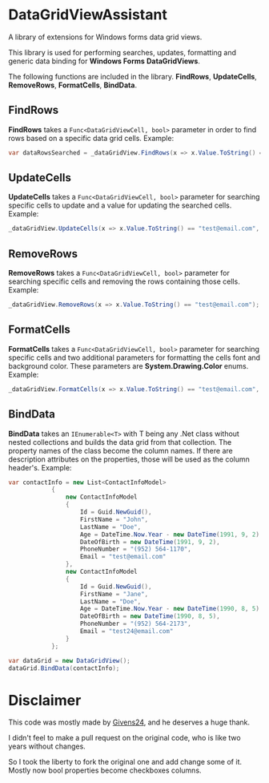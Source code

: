 # DataGridViewAssistant
A library of extensions for Windows forms data grid views.

This library is used for performing searches, updates, formatting and generic data binding for **Windows Forms** **DataGridViews**.

The following functions are included in the library. **FindRows**, **UpdateCells**, **RemoveRows**, **FormatCells**, **BindData**.

## FindRows
**FindRows** takes a ```Func<DataGridViewCell, bool>``` parameter in order to find rows based on a specific data grid cells.
Example:
```C#
var dataRowsSearched = _dataGridView.FindRows(x => x.Value.ToString() == "Grant");
```

## UpdateCells
**UpdateCells** takes a ```Func<DataGridViewCell, bool>``` parameter for searching specific cells to update and a value for updating the searched cells.
Example: 
```C#
_dataGridView.UpdateCells(x => x.Value.ToString() == "test@email.com", "ggtgivens24@gmail.com");
```

## RemoveRows
**RemoveRows** takes a ```Func<DataGridViewCell, bool>``` parameter for searching specific cells and removing the rows containing those cells.
Example:
```C#
_dataGridView.RemoveRows(x => x.Value.ToString() == "test@email.com");
```

## FormatCells
**FormatCells** takes a ```Func<DataGridViewCell, bool>``` parameter for searching specific cells and two additional parameters for formatting the cells font and background color. These parameters are **System.Drawing.Color** enums.
Example:
```C#
_dataGridView.FormatCells(x => x.Value.ToString() == "test@email.com", Color.White, Color.Red);
```

## BindData
**BindData** takes an ```IEnumerable<T>``` with T being any .Net class without nested collections and builds the data grid from that collection. The property names of the class become the column names. If there are description attributes on the properties, those will be used as the column header's.
Example:
```C#
var contactInfo = new List<ContactInfoModel>
            {
                new ContactInfoModel
                {
                    Id = Guid.NewGuid(),
                    FirstName = "John",
                    LastName = "Doe",
                    Age = DateTime.Now.Year - new DateTime(1991, 9, 2).Year,
                    DateOfBirth = new DateTime(1991, 9, 2),
                    PhoneNumber = "(952) 564-1170",
                    Email = "test@email.com"
                },
                new ContactInfoModel
                {
                    Id = Guid.NewGuid(),
                    FirstName = "Jane",
                    LastName = "Doe",
                    Age = DateTime.Now.Year - new DateTime(1990, 8, 5).Year,
                    DateOfBirth = new DateTime(1990, 8, 5),
                    PhoneNumber = "(952) 564-2173",
                    Email = "test24@email.com"
                }
            };

var dataGrid = new DataGridView();
dataGrid.BindData(contactInfo);
```
# Disclaimer

This code was mostly made by [Givens24](https://github.com/Givens24/DataGridViewExtensions), and he deserves a huge thank.

I didn't feel to make a pull request on the original code, who is like two years without changes.

So I took the liberty to fork the original one and add change some of it.
Mostly now bool properties become checkboxes columns.
